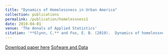 ```yaml
---
title: "Dynamics of Homelessness in Urban America"
collection: publications
permalink: /publication/homelessness1
date: 2019-04-01
venue: 'The Annals of Applied Statistics'
citation: '**Glynn, C.** and Fox, E. B. (2019).  Dynamics of homelessness in urban America.  *The Annals of Applied Statistics*, 13(1):573-605. doi:10.1214/18-AOAS1200. https://projecteuclid.org/euclid.aoas/1554861661'
---
```


[Download paper here](http://g-lynn.github.io/files/GlynnFox_2019.pdf)
[Sofware and Data](https://github.com/G-Lynn/Inflection)
